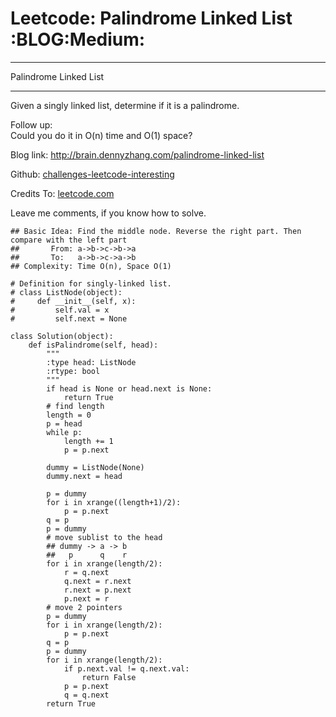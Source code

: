 # Leetcode: Palindrome Linked List     :BLOG:Medium:


---

Palindrome Linked List  

---

Given a singly linked list, determine if it is a palindrome.  

Follow up:  
Could you do it in O(n) time and O(1) space?  

Blog link: <http://brain.dennyzhang.com/palindrome-linked-list>  

Github: [challenges-leetcode-interesting](https://github.com/DennyZhang/challenges-leetcode-interesting/tree/master/palindrome-linked-list)  

Credits To: [leetcode.com](https://leetcode.com/problems/palindrome-linked-list/description)  

Leave me comments, if you know how to solve.  

    ## Basic Idea: Find the middle node. Reverse the right part. Then compare with the left part
    ##       From: a->b->c->b->a
    ##       To:   a->b->c->a->b
    ## Complexity: Time O(n), Space O(1)
    
    # Definition for singly-linked list.
    # class ListNode(object):
    #     def __init__(self, x):
    #         self.val = x
    #         self.next = None
    
    class Solution(object):
        def isPalindrome(self, head):
            """
            :type head: ListNode
            :rtype: bool
            """
            if head is None or head.next is None:
                return True
            # find length
            length = 0
            p = head
            while p:
                length += 1
                p = p.next
    
            dummy = ListNode(None)
            dummy.next = head
    
            p = dummy
            for i in xrange((length+1)/2):
                p = p.next
            q = p
            p = dummy
            # move sublist to the head
            ## dummy -> a -> b
            ##   p      q    r
            for i in xrange(length/2):
                r = q.next
                q.next = r.next
                r.next = p.next
                p.next = r
            # move 2 pointers
            p = dummy
            for i in xrange(length/2):
                p = p.next
            q = p
            p = dummy
            for i in xrange(length/2):
                if p.next.val != q.next.val:
                    return False
                p = p.next
                q = q.next
            return True